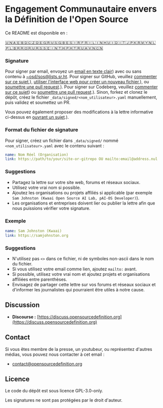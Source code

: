 # Engagement Communautaire envers la Définition de l'Open Source

Ce README est disponible en :
<!-- TRANSLATIONS_START -->
[🇺🇳](README.md)[🇦🇪](README-ar-AE.md)[🇧🇩](README-bn-BD.md)[🇨🇿](README-cs-CZ.md)[🇩🇪](README-de-DE.md)[🇬🇷](README-el-GR.md)[🇺🇸](README-en-US.md)[🇬🇧](README-en-GB.md)[🇪🇸](README-es-ES.md)[🇮🇷](README-fa-IR.md)[🇫🇷](README-fr-FR.md)[🇮🇱](README-he-IL.md)[🇮🇳](README-hi-IN.md)[🇭🇺](README-hu-HU.md)[🇮🇩](README-id-ID.md)[🇮🇹](README-it-IT.md)[🇯🇵](README-ja-JP.md)[🇰🇷](README-ko-KR.md)[🇲🇾](README-ms-MY.md)[🇳🇱](README-nl-NL.md)[🇵🇱](README-pl-PL.md)[🇧🇷](README-pt-BR.md)[🇷🇴](README-ro-RO.md)[🇷🇺](README-ru-RU.md)[🇷🇸](README-sr-RS.md)[🇸🇪](README-sv-SE.md)[🇮🇳](README-ta-IN.md)[🇹🇭](README-th-TH.md)[🇵🇭](README-tl-PH.md)[🇹🇷](README-tr-TR.md)[🇺🇦](README-uk-UA.md)[🇻🇳](README-vi-VN.md)[🇨🇳](README-zh-CN.md)
<!-- TRANSLATIONS_END -->

### Signature

Pour signer par email, envoyez un [email en texte clair](https://useplaintext.email/)) avec ou sans contenu à [~osd/sos@lists.sr.ht](mailto:~osd/sos@lists.sr.ht).
Pour signer sur GitHub, veuillez [commenter sur ce sujet](https://github.com/OpenSourceDefinition/sos/issues/1),), [utiliser l'interface web pour créer un nouveau fichier](https://github.com/OpenSourceDefinition/sos/new/main/_data/signed),), ou [soumettre une pull request](https://github.com/OpenSourceDefinition/sos/pulls).).
Pour signer sur Codeberg, veuillez [commenter sur ce sujet](https://codeberg.org/osd/sos/issues/1)) ou [soumettre une pull request](https://codeberg.org/osd/sos/pulls).).
Sinon, forkez et clonez le dépôt, créez le fichier `_data/signed/<nom_utilisateur>.yaml` manuellement, puis validez et soumettez un PR.

Vous pouvez également proposer des modifications à la lettre informative ci-dessus en [ouvrant un sujet](https://codeberg.org/osd/sos/issues).).

### Format du fichier de signature

Pour signer, créez un fichier dans `_data/signed/` nommé `<nom_utilisateur>.yaml` avec le contenu suivant :

```yaml
name: Nom Réel (Organisation)
link: https://path/to/your/site-or-gitrepo OU mailto:email@address.nul
```

### Suggestions
- Partagez la lettre sur votre site web, forums et réseaux sociaux.
- Utilisez votre vrai nom si possible.
- Ajoutez les organisations ou projets affiliés si applicable (par exemple `Sam Johnston (Kwaai Open Source AI Lab, pAI-OS Developer)`).
- Les organisations et entreprises doivent lier ou publier la lettre afin que nous puissions vérifier votre signature.

### Exemple

```yaml
name: Sam Johnston (Kwaai)
link: https://samjohnston.org
```

### Suggestions

- N'utilisez pas `<>` dans ce fichier, ni de symboles non-ascii dans le nom du fichier.
- Si vous utilisez votre email comme lien, ajoutez `mailto:` avant.
- Si possible, utilisez votre vrai nom et ajoutez projets et organisations affiliées entre parenthèses.
- Envisagez de partager cette lettre sur vos forums et réseaux sociaux et d'informer les journalistes qui pourraient être utiles à notre cause.

## Discussion

- **Discourse :** [https://discuss.opensourcedefinition.org](https://discuss.opensourcedefinition.org)

## Contact
Si vous êtes membre de la presse, un youtubeur, ou représentez d'autres médias, vous pouvez nous contacter à cet email :
- [contact@opensourcedefinition.org](mailto:contact@opensourcedefinition.org)

## Licence
Le code du dépôt est sous licence GPL-3.0-only.

Les signatures ne sont pas protégées par le droit d'auteur.